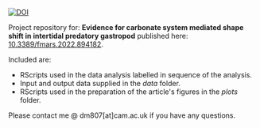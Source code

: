 [![DOI](https://zenodo.org/badge/441889677.svg)](https://zenodo.org/badge/latestdoi/441889677)

Project repository for: 
**Evidence for carbonate system mediated shape shift in intertidal predatory gastropod** published here: [10.3389/fmars.2022.894182](https://doi.org/10.3389/fmars.2022.894182).

Included are:
- RScripts used in the data analysis labelled in sequence of the analysis.
- Input and output data supplied in the *data* folder.
- RScripts used in the preparation of the article's figures in the *plots* folder.

Please contact me @ dm807[at]cam.ac.uk if you have any questions.

